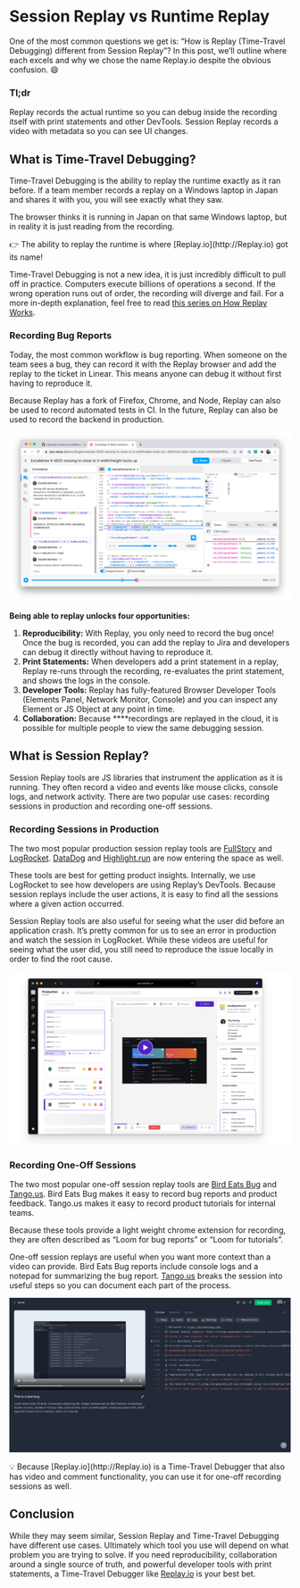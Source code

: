# Session Replay vs Runtime Replay

One of the most common questions we get is: “How is Replay (Time-Travel Debugging) different from Session Replay”?  In this post, we’ll outline where each excels and why we chose the name Replay.io despite the obvious confusion. 😄 

### Tl;dr

Replay records the actual runtime so you can debug inside the recording itself with print statements and other DevTools. Session Replay records a video with metadata so you can see UI changes. 

## What is Time-Travel Debugging?

Time-Travel Debugging is the ability to replay the runtime exactly as it ran before. If a team member records a replay on a Windows laptop in Japan and shares it with you, you will see exactly what they saw. 

The browser thinks it is running in Japan on that same Windows laptop, but in reality it is just reading from the recording. 

<aside>
👉 The ability to replay the runtime is where [Replay.io](http://Replay.io) got its name!

</aside>

Time-Travel Debugging is not a new idea, it is just incredibly difficult to pull off in practice. Computers execute billions of operations a second. If the wrong operation runs out of order, the recording will diverge and fail. For a more in-depth explanation, feel free to read [this series on How Replay Works](https://medium.com/replay-io/how-replay-works-5c9c29580c58). 

### Recording Bug Reports

Today, the most common workflow is bug reporting. When someone on the team sees a bug, they can record it with the Replay browser and add the replay to the ticket in Linear. This means anyone can debug it without first having to reproduce it. 

Because Replay has a fork of Firefox, Chrome, and Node, Replay can also be used to record automated tests in CI. In the future, Replay can also be used to record the backend in production.  

![Untitled](Session%20Replay%20vs%20Runtime%20Replay%206c3941b616fb4218998cac728f7a0a7a/Untitled.png)

**Being able to replay unlocks four opportunities:**

1. **Reproducibility:** With Replay, you only need to record the bug once! Once the bug is recorded, you can add the replay to Jira and developers can debug it directly without having to reproduce it.
2. **Print Statements:** When developers add a print statement in a replay, Replay re-runs through the recording, re-evaluates the print statement, and shows the logs in the console. 
3. **Developer Tools:** Replay has fully-featured Browser Developer Tools (Elements Panel, Network Monitor, Console) and you can inspect any Element or JS Object at any point in time.
4. **Collaboration:** Because ****recordings are replayed in the cloud, it is possible for multiple people to view the same debugging session. 

## What is Session Replay?

Session Replay tools are JS libraries that instrument the application as it is running. They often record a video and events like mouse clicks, console logs, and network activity. There are two popular use cases: recording sessions in production and recording one-off sessions.

### Recording Sessions in Production

The two most popular production session replay tools are [FullStory](https://www.fullstory.com/) and [LogRocket](https://logrocket.com/). [DataDog](https://www.datadoghq.com/) and [Highlight.run](http://Highlight.run) are now entering the space as well. 

These tools are best for getting product insights. Internally, we use LogRocket to see how developers are using Replay’s DevTools. Because session replays include the user actions, it is easy to find all the sessions where a given action occurred.

Session Replay tools are also useful for seeing what the user did before an application crash. It’s pretty common for us to see an error in production and watch the session in LogRocket. While these videos are useful for seeing what the user did, you still need to reproduce the issue locally in order to find the root cause.

![Untitled](Session%20Replay%20vs%20Runtime%20Replay%206c3941b616fb4218998cac728f7a0a7a/Untitled%201.png)

### Recording One-Off Sessions

The two most popular one-off session replay tools are [Bird Eats Bug](https://birdeatsbug.com/) and [Tango.us](http://Tango.us). Bird Eats Bug makes it easy to record bug reports and product feedback. Tango.us makes it easy to record product tutorials for internal teams.

Because these tools provide a light weight chrome extension for recording, they are often described as “Loom for bug reports” or “Loom for tutorials”. 

One-off session replays are useful when you want more context than a video can provide. Bird Eats Bug reports include console logs and a notepad for summarizing the bug report. [Tango.us](http://Tango.us) breaks the session into useful steps so you can document each part of the process.

![Untitled](Session%20Replay%20vs%20Runtime%20Replay%206c3941b616fb4218998cac728f7a0a7a/Untitled%202.png)

<aside>
💡 Because [Replay.io](http://Replay.io) is a Time-Travel Debugger that also has video and comment functionality, you can use it for one-off recording sessions as well.

</aside>

## Conclusion

While they may seem similar, Session Replay and Time-Travel Debugging have different use cases. Ultimately which tool you use will depend on what problem you are trying to solve. If you need reproducibility, collaboration around a single source of truth, and powerful developer tools with print statements, a Time-Travel Debugger like [Replay.io](http://Replay.io) is your best bet.